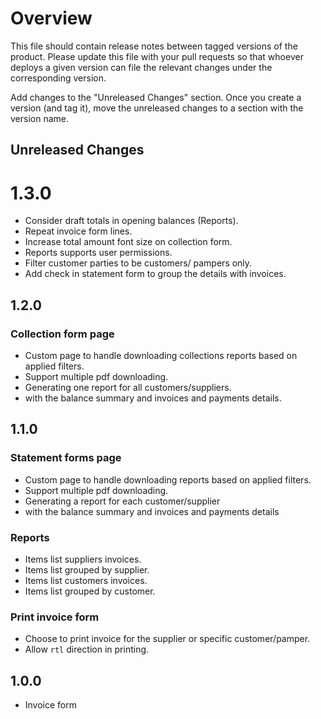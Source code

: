 # Overview

This file should contain release notes between tagged versions of the product. Please update this file with your pull
requests so that whoever deploys a given version can file the relevant changes under the corresponding version.

Add changes to the "Unreleased Changes" section. Once you create a version (and tag it), move the unreleased changes
to a section with the version name.

## Unreleased Changes

# 1.3.0

* Consider draft totals in opening balances (Reports).
* Repeat invoice form lines.
* Increase total amount font size on collection form.
* Reports supports user permissions.
* Filter customer parties to be customers/ pampers only.
* Add check in statement form to group the details with invoices.

## 1.2.0

### Collection form page

* Custom page to handle downloading collections reports based on applied filters.
* Support multiple pdf downloading.
* Generating one report for all customers/suppliers.
* with the balance summary and invoices and payments details.

## 1.1.0

### Statement forms page

* Custom page to handle downloading reports based on applied filters.
* Support multiple pdf downloading.
* Generating a report for each customer/supplier
* with the balance summary and invoices and payments details

### Reports

* Items list suppliers invoices.
* Items list grouped by supplier.
* Items list customers invoices.
* Items list grouped by customer.

### Print invoice form

* Choose to print invoice for the supplier or specific customer/pamper.
* Allow `rtl` direction in printing.

## 1.0.0

* Invoice form